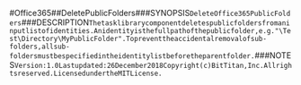 #Office365##DeletePublicFolders###SYNOPSIS```DeleteOffice365PublicFolders```###DESCRIPTION```Thetasklibrarycomponentdeletespublicfoldersfromaninputlistofidentities.Anidentityisthefullpathofthepublicfolder,e.g."\Test\Directory\MyPublicFolder".Topreventtheaccidentalremovalofsub-folders,allsub-foldersmustbespecifiedintheidentitylistbeforetheparentfolder.```###NOTES```Version:1.0Lastupdated:26December2018Copyright(c)BitTitan,Inc.Allrightsreserved.LicensedundertheMITLicense.```
